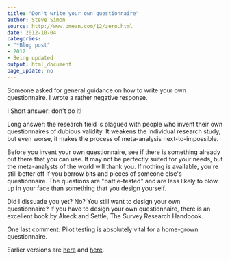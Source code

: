 ```yaml
---
title: "Don't write your own questionnaire"
author: Steve Simon
source: http://www.pmean.com/12/zero.html
date: 2012-10-04
categories:
- "*Blog post"
- 2012
- Being updated
output: html_document
page_update: no
---
```


Someone asked for general guidance on how to write your own questionnaire. I wrote a rather negative response.

I Short answer: don't do it!

Long answer: the research field is plagued with people who invent their own questionnaires of dubious validity. It weakens the individual research study, but even worse, it makes the process of meta-analysis next-to-impossible.

Before you invent your own questionnaire, see if there is something already out there that you can use. It may not be perfectly suited for your needs, but the meta-analysts of the world will thank you. If nothing is available, you're still better off if you borrow bits and pieces of someone else's questionnaire. The questions are "battle-tested" and are less likely to blow up in your face than something that you design yourself.

Did I dissuade you yet? No? You still want to design your own questionnaire? If you have to design your own questionnaire, there is an excellent book by Alreck and Settle, The Survey Research Handbook.

One last comment. Pilot testing is absolutely vital for a home-grown questionnaire.

Earlier versions are [here][sim1] and [here][sim2].
 
[sim1]: http://www.pmean.com/12/zero.html
[sim2]: http://new.pmean.com/your-own-questionnaire/
